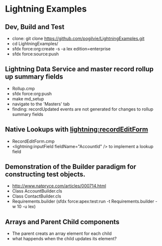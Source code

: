 # Lightning Examples

## Dev, Build and Test
- clone: git clone https://github.com/pogilvie/LightningExamples.git
- cd LightningExamples/
- sfdx force:org:create -s -a lex edition=enterprise
- sfdx force:source:push

## Lightning Data Service and master record rollup up summary fields
- Rollup.cmp
- sfdx force:org:push
- make md_setup
- navigate to the 'Masters' tab
- finding: recordUpdated events are not generated for changes to rollup summary fields

## Native Lookups with <lightning:recordEditForm>
- RecordEditForm.cmp
- <lightning:inputField fieldName="AccountId" /> to implement a lookup field

## Demonstration of the Builder paradigm for constructing test objects.
- http://www.natpryce.com/articles/000714.html
- Class AccountBuilder.cls
- Class ContactBuilder.cls
- Requirements.builder (sfdx force:apex:test:run -t Requirements.builder -w 10 -u lex)

## Arrays and Parent Child components
- The parent creats an array element for each child
- what happends when the child updates its element?